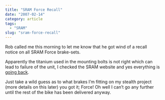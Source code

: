 ```yaml
---
title: "SRAM Force Recall"
date: "2007-02-14"
category: article
tags:
  - "SRAM"
slug: "sram-force-recall"
---
```


Rob called me this morning to let me know that he got wind of a recall notice on all SRAM Force brake-sets.

Apparently the titanium used in the mounting bolts is not right which can lead to failure of the unit, I checked the SRAM website and yes everything is [going back](https://www.sram.com/).

Just take a wild guess as to what brakes I’m fitting on my stealth project (more details on this later) you got it; Force!
Oh well I can’t go any further until the rest of the bike has been delivered anyway.
